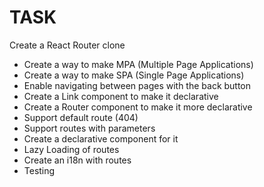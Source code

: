 
# TASK

Create a React Router clone

- Create a way to make MPA (Multiple Page Applications)
- Create a way to make SPA (Single Page Applications)
- Enable navigating between pages with the back button
- Create a Link component to make it declarative
- Create a Router component to make it more declarative
- Support default route (404)
- Support routes with parameters
- Create a declarative component for it
- Lazy Loading of routes
- Create an i18n with routes
- Testing
